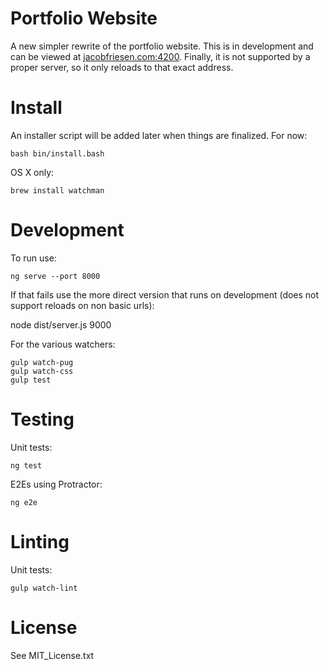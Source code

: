 Portfolio Website
=================

A new simpler rewrite of the portfolio website. This is in development and can be viewed at [jacobfriesen.com:4200](http://jacobfriesen.com:4200). Finally, it is not supported by a proper server, so it only reloads to that exact address.

Install
=======
An installer script will be added later when things are finalized. For now:

    bash bin/install.bash

OS X only:

    brew install watchman

Development
===========
To run use:

    ng serve --port 8000

If that fails use the more direct version that runs on development (does not support reloads on non basic urls):
   
   node dist/server.js 9000

For the various watchers:

    gulp watch-pug
    gulp watch-css
    gulp test

Testing
=======
Unit tests:

    ng test

E2Es using Protractor:

    ng e2e

Linting
=======
Unit tests:

    gulp watch-lint

License
=======
See MIT_License.txt
